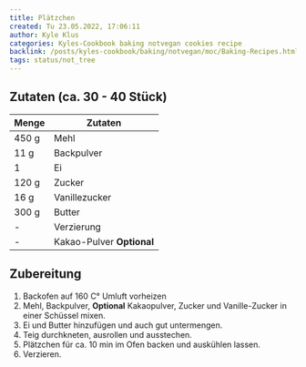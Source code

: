 ```yaml
---
title: Plätzchen
created: Tu 23.05.2022, 17:06:11
author: Kyle Klus
categories: Kyles-Cookbook baking notvegan cookies recipe
backlink: /posts/kyles-cookbook/baking/notvegan/moc/Baking-Recipes.html
tags: status/not_tree
---
```


## Zutaten (ca. 30 - 40 Stück)

| Menge            | Zutaten                   |
| ---------------- | ------------------------- |
| 450 g             | Mehl                      |
| 11 g              | Backpulver                |
| 1                | Ei                        |
| 120 g             | Zucker                    |
| 16 g              | Vanillezucker             |
| 300 g             | Butter                    |
| -                | Verzierung                |
| -                | Kakao-Pulver **Optional** |

## Zubereitung

1. Backofen auf 160 C° Umluft vorheizen
2. Mehl, Backpulver, **Optional** Kakaopulver, Zucker und Vanille-Zucker in einer Schüssel mixen.
3. Ei und Butter hinzufügen und auch gut untermengen.
4. Teig durchkneten, ausrollen und ausstechen.
5. Plätzchen für ca. 10 min im Ofen backen und auskühlen lassen.
6. Verzieren.
